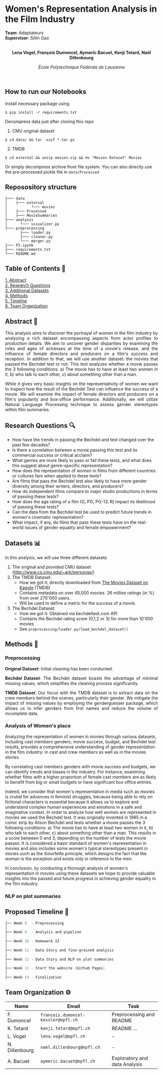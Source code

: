 # Women's Representation Analysis in the Film Industry

<div>
  <div><b>Team</b>: Adaptateurs</div>
  <div><b>Supervisor</b>: Sillin Gao</div>
</div>

<span align="center">

<br>

**Lena Vogel,  François Dumoncel,  Aymeric Bacuet,  Kenji Tetard,  Naël Dillenbourg**

*École Polytechnique Fédérale de Lausanne*

<br> 

</span>


## How to run our Notebooks

Install necessary package using 

```console
$ pip install -r requirements.txt
```

Decompress data just after cloning this repo
1. CMU original dataset 
```console
$ cd data/ && tar -xvzf *.tar.gz
```

2. TMDB 
```console
$ cd external && unzip movies.zip && mv "Movies Dataset" Movies
```

Or simply decompress archive from file system. You can also directly use the pre-processed pickle file in `data/Processed`

## Reposository structure

```
├─── data
│    ├─── external
│           └─── movies 
│    ├─── Processed
│    ├─── MovieSummaries
├─── analysis 
│      └─── visualizer.py
├─── preprocessing
       ├─── loader.py
       ├─── cleaner.py
       └─── merger.py
├─── P2.ipynb
├─── requirements.txt
└─── README.md
```


## Table of Contents 📕

<p>
  <a href="#abstract-"> 1. Abstract</a> 
  <br>
  <a href="#research-questions-">2. Research Questions</a> 
  <br>
  <a href="#datasets-">3. Additional Datasets</a> 
  <br>
  <a href="#methods-">4. Methods</a> 
  <br>
  <a href="#proposed-timeline-">5. Timeline</a> 
  <br>
  <a href="#team-organization-">6. Team Organization</a>
</p>





## Abstract 📌

<span align="justify">

This analysis aims to discover the portrayal of women in the film industry by analyzing a rich dataset encompassing aspects from actor profiles to production details. We aim to uncover gender disparities by examining the roles and ages of actresses at the time of a movie's release, and the influence of female directors and producers on a film's success and reception. In addition to that, we will use another dataset: the movies that passed the Bechdel test or not. This test analyzes whether a movie passes the 3 following conditions: 
a) The movie has to have at least two women in it, b) who talk to each other, c) about something other than a man.

While it gives very basic insights on the representativity of women we want to inspect how the result of the Bechdel Test can influence the success of a movie. We will examine the impact of female directors and producers on a film's popularity and box-office performance. Additionally, we will utilize Natural Language Processing technique to assess gender stereotypes within film summaries.

</span>

## Research Questions 🔍

- How have the trends in passing the Bechdel and test changed over the past few decades?
- Is there a correlation between a movie passing this test and its commercial success or critical acclaim?
- What genres are more likely to pass or fail these tests, and what does this suggest about genre-specific representation?
- How does the representation of women in films from different countries or cultures fare when applied to these tests?
- Are films that pass the Bechdel test also likely to have more gender diversity among their writers, directors, and producers?
- How do independent films compare to major studio productions in terms of passing these tests?
- How does the age rating of a film (G, PG, PG-13, R) impact its likelihood of passing these tests?
- Can the data from the Bechdel test be used to predict future trends in women's cinematic representation?
- What impact, if any, do films that pass these tests have on the real-world issues of gender equality and female empowerment?

## Datasets 📊

In this analysis, we will use three different datasets

1. The original and provided CMU dataset (http://www.cs.cmu.edu/~ark/personas/)
2. The TMDB Dataset:
    - How we got it: directly downloaded from [The Movies Dataset on Kaggle](https://www.kaggle.com/datasets/rounakbanik/the-movies-dataset) (TMDB)
    - Contains metadata on over 45,000 movies. 26 million ratings (in %) from over 270'000 users.
    - Will be used to define a metric for the success of a movie.
3. The Bechdel Dataset:
    - How we got it: Obtained via bechdeltest.com API
    - Contains the Bechdel rating score (0,1,2 or 3) for more than 10'000 movies
    - See `preprocessing/loader.py/load_bechdel_dataset()`

## Methods 📝

### Preprocessing

<span align="justify">

**Original Dataset**: Initial cleaning has been conducted.

**Bechdel Dataset**: The Bechdel dataset boasts the advantage of minimal missing values, which simplifies the cleaning process significantly.

**TMDB Dataset**: Our focus with the TMDB dataset is to extract data on the crew members behind the scenes, particularly their gender. We mitigate the impact of missing values by employing the genderguesser package, which allows us to infer genders from first names and reduce the volume of incomplete data.

</span>

### Analysis of Women's place
Analyzing the representation of women in movies through various datasets, including cast members genders, movie success, budget, and Bechdel test results, provides a comprehensive understanding of gender representation in the film industry: in cast and crew members as well as in the movies stories.

By correlating cast members genders with movie success and budgets, we can identify trends and biases in the industry. For instance, examining whether films with a higher proportion of female cast members are as likely to benefit from big or small budgets or have significant box office entries.

Indeed, we consider that women's representation in media such as movies is crutial for advances in feminist struggles, because being able to rely on fictional characters is essential because it allows us to explore and understand complex human experiences and emotions in a safe and imaginative context. 
In order to analyze how well women are represented in movies we used the Bechdel test. It was originally invented in 1985 in a comic strip by Alison Bechdel and tests whether a movie passes the 3 following conditions: 
a) The movie has to have at least two women in it, b) who talk to each other, c) about something other than a man. This results in a score between 0 and 3, depending on the number of tests the movie passes.
It is considered a basic standard of women's representation in movies and also includes some women's typical stereotypes present in stories such as the Smurfette principle, which designs the fact that the woman is the exception and exists only in reference to the men.

In conclusion, by conducting a thorough analysis of women's representation in movies using these datasets we hope to provide valuable insights into the passed and future progress in achieving gender equality in the film industry.


### NLP on plot summaries

## Proposed Timeline 📆

```C
├── Week 8  - Preprocessing
│  
├── Week 9  - Analysis and pipeline
│  
├── Week 10 - Homework II
│  
├── Week 11 - Data Story and fine-grained analysis
│  
├── Week 12 - Data Story and NLP on plot summaries 
│    
├── Week 13 - Start the website (Github Pages)
│  
├── Week 14 - Finalization
```

## Team Organization ⚙️


| Name            | Email                                | Task                     |
|-----------------|--------------------------------------|--------------------------|
| F. Dumoncel     | `francois.dumoncel-kessler@epfl.ch`  | Preprocessing and README |
| K. Tetard       | `kenji.tetard@epfl.ch`               | README ...   |
| L. Vogel        | `lena.vogel@epfl.ch`                 | -   |
| N. Dillenbourg  | `nael.dillenbourg@epfl.ch`           | -   |
| A. Bacuet       | `aymeric.bacuet@epfl.ch`             | Exploratory and data Analysis   |
